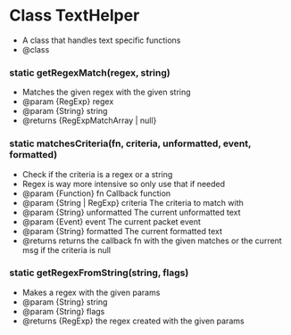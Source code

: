 # Class TextHelper

*  A class that handles text specific functions
* @class
 

### static getRegexMatch(regex, string)

*  Matches the given regex with the given string
* @param {RegExp} regex 
* @param {String} string 
* @returns {RegExpMatchArray | null}
     
    
### static matchesCriteria(fn, criteria, unformatted, event, formatted)

*  Check if the criteria is a regex or a string
*  Regex is way more intensive so only use that if needed
* @param {Function} fn Callback function
* @param {String | RegExp} criteria The criteria to match with
* @param {String} unformatted The current unformatted text
* @param {Event} event The current packet event
* @param {String} formatted The current formatted text
* @returns returns the callback fn with the given matches or the current msg if the criteria is null
    
    
### static getRegexFromString(string, flags)

*  Makes a regex with the given params
* @param {String} string 
* @param {String} flags 
* @returns {RegExp} the regex created with the given params
     
    
